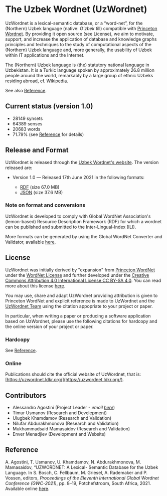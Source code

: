 # The Uzbek Wordnet (UzWordnet)

UzWordnet is a lexical-semantic database, or a “word-net”, for the (Northern) Uzbek language (native: _O’zbek_ till) compatible with [Princeton Wordnet](https://wordnet.princeton.edu). By providing it open source (see License), we aim to motivate, support, and increase the application of database and knowledge graphs principles and techniques to the study of computational aspects of the (Northern) Uzbek language and, more generally, the usability of Uzbek within IT applications and the Internet.

The (Northern) Uzbek language is (the) statutory national language in Uzbekistan. It is a Turkic language spoken by approximately 26.8 million people around the world, remarkably by a large group of ethnic Uzbeks residing abroad, cf. [Wikipedia](https://en.wikipedia.org/wiki/Uzbek_language).

See also [Reference](#reference).

## Current status (version 1.0)

- 28149 synsets
- 64389 senses
- 20683 words
- 71.79% (see [Reference](#reference) for details)

## Release and Format

UzWordnet is released through the [Uzbek Wordnet's website](https://uzwordnet.ldkr.org/). The version released are:

- Version 1.0 — Released 17th June 2021 in the following formats:

  - [RDF](https://uzwordnet.ldkr.org/download/2) (size 67.0 MB)
  - [JSON](https://uzwordnet.ldkr.org/download/3) (size 37.6 MB)

### Note on format and conversions

UzWordnet is developed to comply with Global WordNet Association's (lemon-based) Resource Description Framework (RDF) for which a wordnet can be published and submitted to the Inter-Lingual-Index (ILI).

More formats can be generated by using the Global WordNet Converter and Validator, available [here](http://server1.nlp.insight-centre.org/gwn-converter/).

## License

UzWordnet was initially derived by "expansion" from [Princeton WordNet](https://wordnet.princeton.edu) under the [WordNet License](https://wordnet.princeton.edu/license-and-commercial-use) and further developed under the [Creative Commons Attribution 4.0 International License CC BY-SA 4.0](https://creativecommons.org/licenses/by-sa/4.0/). You can read more about this license [here](https://creativecommons.org/licenses/by-sa/4.0/legalcode).

You may use, share and adapt UzWordnet providing attribution is given to Princeton WordNet and explicit reference is made to UzWordnet and the [UzWordnet Team](#contributors) using the citation appopriate to your project or paper. 

In particular, when writing a paper or producing a software application based on UzWordnet, please use the following citations for hardcopy and the online version of your project or paper.

### Hardcopy

See [Reference](#reference).

### Online

Publications should cite the official website of UzWordnet, that is: [https://uzwordnet.ldkr.org/](https://uzwordnet.ldkr.org/).

## Contributors

- Alessandro Agostini (Project Leader - _email_ [_here_](mailto:a.agostini@inha.uz?subject=[GitHub]%20UzWordnet))
- Timur Usmanov (Research and Develepment)
- Ulugbek Khamdamov (Research and Validation)
- Nilufar Abdurakhmonova (Research and Validation)
- Mukhammadsaid Mamasaidov (Research and Validation)
- Enver Menadjiev (Development and Website)

## Reference

A. Agostini, T. Usmanov, U. Khamdamov, N. Abdurakhmonova, M. Mamasaidov, “UZWORDNET: A Lexical- Semantic Database for the Uzbek Language. In S. Bosch, C. Fellbaum, M. Griesel, A. Rademaker and P. Vossen, editors, _Proceedings of the Eleventh International Global Wordnet Conference (GWC-2021)_, pp. 8–19, Potchefstroom, South Africa, 2021. Available online [here](https://uzwordnet.ldkr.org/storage/references/Agostini2021GWC.pdf).
